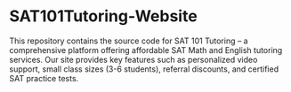# SAT101Tutoring-Website
This repository contains the source code for SAT 101 Tutoring – a comprehensive platform offering affordable SAT Math and English tutoring services. Our site provides key features such as personalized video support, small class sizes (3-6 students), referral discounts, and certified SAT practice tests.
